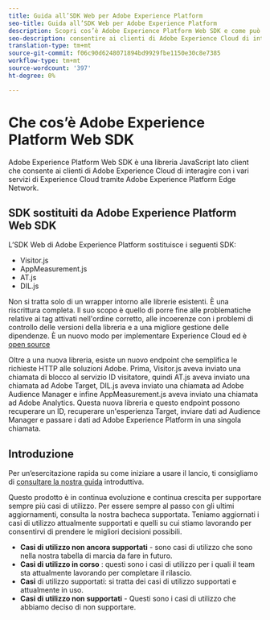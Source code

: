 ```yaml
---
title: Guida all’SDK Web per Adobe Experience Platform
seo-title: Guida all’SDK Web per Adobe Experience Platform
description: Scopri cos’è Adobe Experience Platform Web SDK e come può essere utilizzato.
seo-description: consentire ai clienti di Adobe Experience Cloud di interagire con i vari servizi in Experience Cloud.
translation-type: tm+mt
source-git-commit: f06c90d6248071894bd9929fbe1150e30c8e7385
workflow-type: tm+mt
source-wordcount: '397'
ht-degree: 0%

---
```



# Che cos’è Adobe Experience Platform Web SDK

Adobe Experience Platform Web SDK è una libreria JavaScript lato client che consente ai clienti di Adobe Experience Cloud di interagire con i vari servizi di Experience Cloud tramite Adobe Experience Platform Edge Network.

## SDK sostituiti da Adobe Experience Platform Web SDK

L’SDK Web di Adobe Experience Platform sostituisce i seguenti SDK:

* Visitor.js
* AppMeasurement.js
* AT.js
* DIL.js

Non si tratta solo di un wrapper intorno alle librerie esistenti. È una riscrittura completa. Il suo scopo è quello di porre fine alle problematiche relative ai tag attivati nell&#39;ordine corretto, alle incoerenze con i problemi di controllo delle versioni della libreria e a una migliore gestione delle dipendenze. È un nuovo modo per implementare Experience Cloud ed è [open source](https://github.com/adobe/alloy)

Oltre a una nuova libreria, esiste un nuovo endpoint che semplifica le richieste HTTP alle soluzioni Adobe. Prima, Visitor.js aveva inviato una chiamata di blocco al servizio ID visitatore, quindi AT.js aveva inviato una chiamata ad Adobe Target, DIL.js aveva inviato una chiamata ad Adobe Audience Manager e infine AppMeasurement.js aveva inviato una chiamata ad Adobe Analytics. Questa nuova libreria e questo endpoint possono recuperare un ID, recuperare un&#39;esperienza Target, inviare dati ad Audience Manager e passare i dati ad Adobe Experience Platform in una singola chiamata.

## Introduzione

Per un’esercitazione rapida su come iniziare a usare il lancio, ti consigliamo di [consultare la nostra guida](getting-started/quick-start-with-launch.md) introduttiva.

Questo prodotto è in continua evoluzione e continua crescita per supportare sempre più casi di utilizzo. Per essere sempre al passo con gli ultimi aggiornamenti, consulta la nostra bacheca [](https://github.com/adobe/alloy/projects/5)supportata. Teniamo aggiornati i casi di utilizzo attualmente supportati e quelli su cui stiamo lavorando per consentirvi di prendere le migliori decisioni possibili.

* __Casi di utilizzo non ancora supportati__ - sono casi di utilizzo che sono nella nostra tabella di marcia da fare in futuro.
* __Casi di utilizzo in corso__ : questi sono i casi di utilizzo per i quali il team sta attualmente lavorando per completare il rilascio.
* __Casi__ di utilizzo supportati: si tratta dei casi di utilizzo supportati e attualmente in uso.
* __Casi di utilizzo non supportati__ - Questi sono i casi di utilizzo che abbiamo deciso di non supportare.
